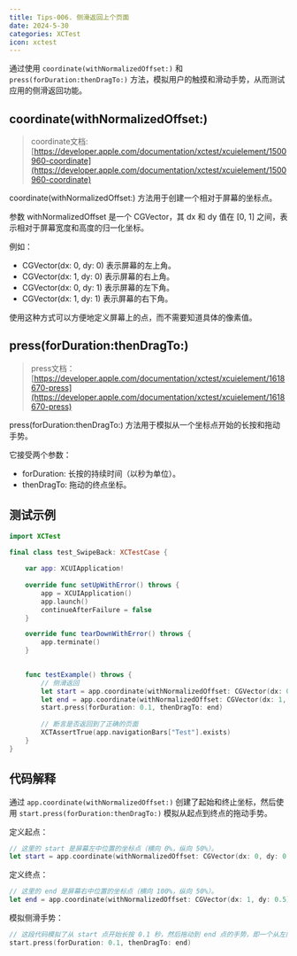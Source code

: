 ```yaml
---
title: Tips-006. 侧滑返回上个页面
date: 2024-5-30
categories: XCTest
icon: xctest
---
```


通过使用 `coordinate(withNormalizedOffset:)` 和 `press(forDuration:thenDragTo:)` 方法，模拟用户的触摸和滑动手势，从而测试应用的侧滑返回功能。

## coordinate(withNormalizedOffset:)

> coordinate文档: [https://developer.apple.com/documentation/xctest/xcuielement/1500960-coordinate](https://developer.apple.com/documentation/xctest/xcuielement/1500960-coordinate)

coordinate(withNormalizedOffset:) 方法用于创建一个相对于屏幕的坐标点。

参数 withNormalizedOffset 是一个 CGVector，其 dx 和 dy 值在 [0, 1] 之间，表示相对于屏幕宽度和高度的归一化坐标。

例如：

- CGVector(dx: 0, dy: 0) 表示屏幕的左上角。
- CGVector(dx: 1, dy: 0) 表示屏幕的右上角。
- CGVector(dx: 0, dy: 1) 表示屏幕的左下角。
- CGVector(dx: 1, dy: 1) 表示屏幕的右下角。

使用这种方式可以方便地定义屏幕上的点，而不需要知道具体的像素值。

## press(forDuration:thenDragTo:)

> press文档：[https://developer.apple.com/documentation/xctest/xcuielement/1618670-press](https://developer.apple.com/documentation/xctest/xcuielement/1618670-press)

press(forDuration:thenDragTo:) 方法用于模拟从一个坐标点开始的长按和拖动手势。

它接受两个参数：

- forDuration: 长按的持续时间（以秒为单位）。
- thenDragTo: 拖动的终点坐标。

## 测试示例

```swift
import XCTest

final class test_SwipeBack: XCTestCase {
    
    var app: XCUIApplication!
    
    override func setUpWithError() throws {
        app = XCUIApplication()
        app.launch()
        continueAfterFailure = false
    }

    override func tearDownWithError() throws {
        app.terminate()
    }
    

    func testExample() throws {
        // 侧滑返回
        let start = app.coordinate(withNormalizedOffset: CGVector(dx: 0, dy: 0.5))
        let end = app.coordinate(withNormalizedOffset: CGVector(dx: 1, dy: 0.5))
        start.press(forDuration: 0.1, thenDragTo: end)
        
        // 断言是否返回到了正确的页面
        XCTAssertTrue(app.navigationBars["Test"].exists)
    }
}
```

## 代码解释

通过 `app.coordinate(withNormalizedOffset:)` 创建了起始和终止坐标，然后使用 `start.press(forDuration:thenDragTo:)` 模拟从起点到终点的拖动手势。

定义起点：

```swift
// 这里的 start 是屏幕左中位置的坐标点（横向 0%，纵向 50%）。
let start = app.coordinate(withNormalizedOffset: CGVector(dx: 0, dy: 0.5))
```

定义终点：

```swift
// 这里的 end 是屏幕右中位置的坐标点（横向 100%，纵向 50%）。
let end = app.coordinate(withNormalizedOffset: CGVector(dx: 1, dy: 0.5))
```

模拟侧滑手势：
```swift
// 这段代码模拟了从 start 点开始长按 0.1 秒，然后拖动到 end 点的手势，即一个从左向右的侧滑操作。
start.press(forDuration: 0.1, thenDragTo: end)
```

